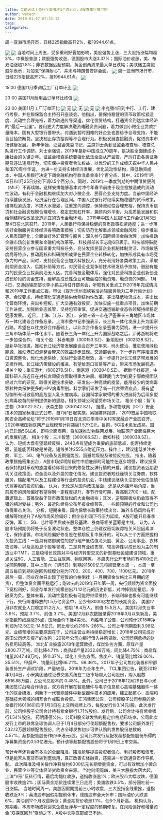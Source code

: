 ```yaml
---
title: 盘前必读丨央行全面降准1个百分点，A股春季行情可期
author: wetech
date: 2019-01-07 07:33:12
tags: 
categories: 
---
```

周一亚洲市场开市，日经225指数高开2%，报19944.61点。
<!-- more -->
<img align="center" border="0" src="https://imgcdn.yicai.com/uppics/images/2018/11/5795dce2c13c12cd19ef68151420a6d2.jpg" />
<img align="center" border="0" src="https://imgcdn.yicai.com/uppics/images/2019/01/69335087251ec3f4b4a91b333e2c1bc1.jpg" />
当地时间上周五，受多重利好叠加影响，美股强势上涨，三大股指涨幅均超3%，中概股普涨；欧股强势收涨，德国股市大涨3.37%；国际油价收涨，美、布双油涨超1.8%；非农数据远超预期，黄金创两周来最大单日跌幅；美联储主席鲍威尔表示，对加息“保持耐心”，并未与特朗普安排会面。
<img align="center" border="0" src="https://imgcdn.yicai.com/uppics/images/2018/11/1115fd943822077aad8679290e0a4854.jpg" />
周一亚洲市场开市，日经225指数高开2%，报19944.61点。
<img align="center" border="0" src="https://imgcdn.yicai.com/uppics/images/2019/01/aeeb61eb97e66218fe1cc61fd9541505.jpg" />
15:00 德国11月季调后工厂订单环比
<img align="center" border="0" src="https://imgcdn.yicai.com/uppics/images/2019/01/22348d654915de34102d1d3051a5c644.jpg" />
23:00 美国11月耐用品订单环比终值
<img align="center" border="0" src="https://imgcdn.yicai.com/uppics/images/2018/11/9d8e2d90a2b37391ca779f15a10018b0.jpg" />
23:00 美国11月工厂订单环比
<img align="center" border="0" src="https://imgcdn.yicai.com/uppics/images/2018/11/3fe87f78bb215979ccf7a8b1a382813c.jpg" />
无
<img align="center" border="0" src="https://imgcdn.yicai.com/uppics/images/2018/11/10271f820278a7057d79730f65d39711.jpg" />
无
<img align="center" border="0" src="https://imgcdn.yicai.com/uppics/images/2019/01/270dc0442be8f6b7ec052240e4eb524c.jpg" />
无
<img align="center" border="0" src="https://imgcdn.yicai.com/uppics/images/2018/11/781b132626e7c57022d1491e8f3a175c.jpg" />
李克强4日到中行、工行、建行考察，并在银保监会主持召开座谈会。他指出，要保持稳健的货币政策松紧适度、流动性合理充裕，着力疏通传导渠道，优化信贷结构，打通资金到达实体经济的“最后一公里”。要用更大力度解决融资难融资贵问题，着力做到小微企业贷款扩量降本，国有大型银行要带头。对遇到暂时困难的好企业也要给予合理支持，不能盲目抽贷断贷。坚决制止存贷挂钩等不合理行为。积极发展直接融资，促进资本市场健康发展。
新年伊始，证监会党委书记、主席刘士余到证监会稽查局、稽查总队进行工作调研。刘士余强调，2019年是新中国成立70周年，是决胜全面建成小康社会的关键之年。证监会稽查系统要强化依法全面从严监管，严厉打击各类证券期货违法违规行为，切实保护投资者合法权益，以优异的工作成绩庆祝中华人民共和国70周年华诞。
为进一步支持实体经济发展，优化流动性结构，降低融资成本，中国人民银行决定下调金融机构存款准备金率1个百分点，其中，2019年1月15日和1月25日分别下调0.5个百分点。同时，2019年一季度到期的中期借贷便利（MLF）不再续做。这样安排能够基本对冲今年春节前由于现金投放造成的流动性波动，有利于金融机构继续加大对小微企业、民营企业支持力度。当前中国经济持续健康发展，经济运行在合理区间。中国人民银行将继续实施稳健的货币政策，维持松紧适度，不搞大水漫灌，注重定向调控，保持流动性合理充裕，保持货币信贷和社会融资规模合理增长，稳定宏观杠杆率，兼顾内外平衡，为高质量发展和供给侧结构性改革营造适宜的货币金融环境。
2019年中国人民银行工作会议1月3日至4日在北京召开。2019年，人民银行将保持稳健的货币政策松紧适度；进一步落实好金融服务实体经济各项政策措施；切实防范化解重点领域金融风险；稳步推进人民币国际化；全面做好外汇管理与服务；深入参与国际经济金融治理；加快推动金融市场创新发展和金融机构改革等。
科技部部长王志刚6日表示，科技部将鼓励支持民营企业参与国家重大科技任务，充分发挥民营企业机制体制灵活、市场敏感度高等特点，推动高校和科研院所成果在民营企业转移转化，加快形成具有市场竞争力的产品。同时，支持民营企业加大科技投入，充分利用好各类政策工具，采取前期资金投入、后期补助等方式，对民营企业竞争前技术研发给予扶持，鼓励有能力的民营企业探索前沿无人区。完善科技金融体系，强化对民营科技企业创新创业成长阶段的资金支持，缓解高成长性企业可能面临的融资难、融资贵的问题。
1月4日，交通运输部部长李小鹏主持召开部务会，听取有关重点工作2018年完成情况和2019年工作重点汇报，审议《提升琼州海峡客滚运输服务能力三年行动计划》等。会议要求，持续深化交通运输供给侧结构性改革，突出降低物流成本，突出优化营商环境，突出补短板，扩大交通有效投资，加快实施一批重点项目，加快前期工作进度。加强新业态监管，坚持包容审慎，促进交通运输新业态各领域持续稳定健康发展。
近日，上海、江苏、浙江、安徽三省一市在沪签署长三角地区市场体系一体化建设合作备忘录。上海市委书记李强表示，长三角一体化发展上升为国家战略，希望在以往良好合作基础上，以此次合作备忘录签署为契机，进一步提升长三角市场体系一体化水平。随着长三角一体化上升为国家战略之后，沪苏浙皖将进一步加深合作。
相关个股：科泰电源（300153.SZ）、新朋股份（002328.SZ）。
据新华社报道，推动长江经济带发展座谈会召开三年来，码头整治、推进使用绿色能源、推动港口资源整合带来的效益逐步显现。交通部表示，下一步将有序推进港口资源整合，优化水运供给，加快行业提质增效，进一步提升对长江经济带发展的支撑作用。长江经济带建设的推进，有望给港口贸易等产业，带来市场发展机遇。
相关个股：重庆港九（600279.SH）、南京港（002040.SZ）。
据新华社报道，中国科研人员近日在对抗宫颈癌方面取得重大进展。福建厦门大学的夏宁邵教授团队经过六年的研究，取得关键技术突破，研发出一种高效的疫苗，能用较少的类病毒颗粒种类保护更多的HPV病毒型别。科学家们研发了新一代宫颈癌疫苗，将有望抵御所有可致癌的高危型人乳头瘤病毒。我国科学家取得的重大进展将为后续多型别病毒疫苗的研制提供新的思路，相关领域公司望受市场关注。
相关个股：智飞生物（300122.SZ）、沃森生物（300142.SZ）。
据悉，多项物联网（IOT）安全技术的国家标准正式公布，自7月1日起实施。另据媒体报道，“2019首届中国物联网安全高峰论坛”将于2019年1月19日在北京四季青中关村军民融合产业园召开。2020年我国物联网产业规模预计将突破1.5万亿元。目前，5G技术愈发成熟，国内已启动5G试点，即将全面商用，将加速推动物联网发展，物联网产业面临巨大的发展机遇。
相关个股：三川智慧（300066.SZ）、数知科技（300038.SZ）。
认为，短线大盘有望延续反弹，2440点有望成为重要的底部低点，能否持续走强，量能能否释放是关键，短线关注2555点附近压力。操作上，建议逢低关注券商、军工、5G、电气设备及近期强势股，回避垃圾股及破位反抽股。
指出，随着政策措施密集出台，A股市场探明阶段性中期底部的可能性在逐步增强，建议投资者保持相对乐观的态度看待即将到来的修复性反弹行情的开启。建议投资者近期密切关注政策面，资金面以及外盘的变化情况。建议投资者短线谨慎关注券商，软件服务，输配电气以及工程建设等行业的投资机会，中线建议继续关注部分低估值绩优蓝筹股的投资机会。
认为，无论是从国内政策层面，还是从外围环境角度，当前股市的风险偏好有望得到一定程度提升，春节行情可期，看高到2700一线。配置逻辑上，首推受益于货币政策放松的大金融板块；其次，逆周期板块仍会取得不错的相对受益；另外，最近陆续将公布年报业绩预告，一些超预期的行业和公司也值得重点关注。
分析，短期来看，国内保增长政策持续出台、海外市场风险有所缓解等均提升了A股市场风险偏好；但企业利润下行压力延续。A股可能开启春季反弹，军工、5G、芯片等优质成长股及基建、券商等相关蓝筹是主线。
认为，A股市场预期仍将处于反复波动状态，整体仓位上仍建议密切跟踪相关风险因素演化，保持谨慎。市场风险偏好修复是在预期反复中展开的，可以从三个方面把握相关投资主线：一是具有防御属性的银行地产低估值龙头股、黄金、公用事业、农林牧渔等，以及高股息个股等领域，二是具有业绩支撑、较高弹性以成长股为主的制造业中TMT，三是稳增长政策对冲与经济转型交叉的新型基础设施建设领域，重点关注5G、人工智能、工业互联网、物联网等。
本周央行公开市场将有4100亿元逆回购到期，其中上周六（1月5日）到期的1500亿元将顺延至本周一，本周一至周五每日到期的逆回购规模分别为1700、200、400、700、1100亿元。
2018年最后一周，同业存单只出现了短暂的价格倒挂（一月期资金价格比三月期的还贵），但整体资金面平稳运行；刚过去的2019年开年第一周，央行频频为资金面投下宽松利好，同业存单发行规模创出71.12亿元的历史新低，对冲掉到期量后，净融资为负。整体来看，流动性宽松极有可能将继续维持，长端利率也极有可能继续下行。央行降准释放的1.5万亿资金中，至少有8000亿左右的长期资金。
美国12月非农就业人口增加31.2万人，预期 18.4万人，前值 15.5万人。美国12月失业率 3.9%，预期 3.7%，前值 3.7%。美国12月非农数据录得2018年3月以来新高，美元指数短线跳涨25点，国际金价下挫4美元。
均胜电子公告，公司预计2018年净利润为12.5亿元-14.5亿元，同比增长约216%-266%。公司上年同期盈利3.96亿元。业绩预增的主要原因在于，公司主营业务持续稳定增长；2018年公司完成对高田公司优质资产的收购；2018年公司向银行借入并购贷款，公司同期承担的财务费用较高等。
淮北矿业披露2018年运营数据，煤炭业务方面，原煤产量2800.77万吨，同比降4.71%；商品煤产量2332.86万吨，同比降4.79%；商品煤销量2047.48万吨，降11.37%。煤化工业务方面，焦炭产、销量同比增29.06%、35.51%。甲醇产、销量同比增66.21%、68.36%。2017年子公司焦化装置和甲醇装置处生产调试阶段，产量较低，2018年为全年生产。
TCL集团公告，截至2019年1月4日，小米集团通过证券交易系统在二级市场购入公司股份，购入股数6516.88万股，占公司总股本的 0.48%。此外，公司已于2018年12月29日与小米集团签订战略合作协议，双方将开展在智能硬件与电子信息核心高端基础器件一体化的联合研发，创新下一代智能硬件中新型器件技术的应用，建立起核心、高端和基础技术领域的相互合作或联合投资。
汇鸿集团公告，公司控股子公司参股的紫金银行(601860)已于1月3日在上交所挂牌上市，每股发行价3.14元/股。此次发行前，公司控股子公司合计持有紫金银行1.71%股份。发行后，公司合计持有紫金银行1.54%股份。
药明康德公告，公司H股全球发售的稳定价格期已结束。公司此次发行上市的联席全球协调人已于1月4日部分行使超额配售权，要求公司额外发行532.12万股超额配售股份，约占全球发售初步可供认购的发售股份总数的4.57%，超额配售股份作价68港元/股。公司此次发行及配发超额配售股份所得的净募集资金约3.53亿港元。预计该等超额配售股份将于1月9日上市交易。
 
 
预计今年还将会有多次的全面降准。降准能够提振投资者信心，利好股市和债市，但是能否从宽货币转到宽信用，真正改善实体融资，还需进一步疏通货币传导机制。
此次降准及相关操作净释放约8000亿元长期增量资金，可以有效增加小微企业、民营企业等实体经济贷款资金来源。
当地时间周四，美三大股指大落大起，上演“V形”反转行情，最后均翻红收涨，道指收涨逾1%；欧洲股市大幅收跌，德国股市收跌逾2%；国际黄金期货连续第三日走高；美油收跌3.5%，部分回吐前一日涨幅。
当地时间周一，美股因假期提前三小时收盘，三大股指全线重挫，道指收跌近3%；英法股市因假期提前休市，德国股市全天休市；国际油价大跌逾6%，美油创17个月收盘新低；黄金期货价收涨1.1%，创6个月新高。
机构认为，短期看，本周市场或将迎来企稳反弹与一定程度的预期修复。在风险偏好和增量资金“双探底回升”驱动之下，A股中长期底部或已不远。
